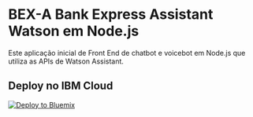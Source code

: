 # BEX-A Bank Express Assistant Watson em Node.js

Este aplicação inicial de Front End de chatbot e voicebot em Node.js que utiliza as APIs de Watson Assistant. 

## Deploy no IBM Cloud

[![Deploy to Bluemix](https://bluemix.net/deploy/button.png)](https://bluemix.net/deploy?repository=https://github.com/rodrigofnp/bexa)

